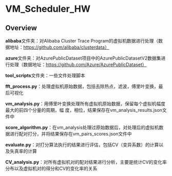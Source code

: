 # VM_Scheduler_HW

## Overview

**alibaba**文件夹：对Alibaba Cluster Trace Program的虚拟机数据进行处理（数据地址：https://github.com/alibaba/clusterdata）

**azure**文件夹：对AzurePublicDataset项目中的AzurePublicDatasetV2数据集进行处理（数据地址：https://github.com/Azure/AzurePublicDataset）

**tool_scripts**文件夹：一些文件处理脚本



**fft_process.py**：处理虚拟机原始数据，包括去除热点，滤波，傅里叶变换，最后可视化

**vm_analysis.py**：用傅里叶变换处理所有虚拟机原始数据，保留每个虚拟机幅度最大的前四个分量的周期，幅           度，相位，结果保存在vm_analysis_results.json文件中

**score_algorithm.py**：在vm_analysis处理过原始数据后，对处理后的虚拟机数据进行配对打分，并将结果保存在vm_pairs_scores.json文件中

**evaluate.py**：对打分算法执行的结果进行评估，包括CV（变异系数）的计算以及失真率的计算

**CV_analysis.py**：对所有虚拟机对的配对结果进行分析，主要是统计CV的变化率分布以及虚拟机对的得分和CV的变化率的关系